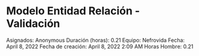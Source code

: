 # Modelo Entidad Relación - Validación

Asignados: Anonymous
Duración (horas): 0.21
Equipo: Nefrovida
Fecha: April 8, 2022
Fecha de creación: April 8, 2022 2:09 AM
Horas Hombre: 0.21